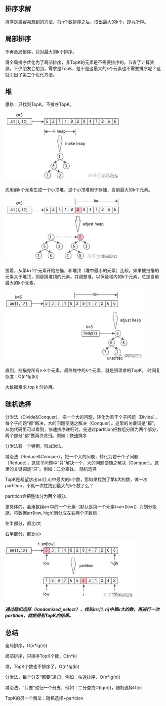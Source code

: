 ## 排序求解
排序是最容易想到的方法，将n个数排序之后，取出最大的k个，即为所得。

## 局部排序

不再全局排序，只对最大的k个排序。

将全局排序优化为了局部排序，非TopK的元素是不需要排序的，节省了计算资源。不少朋友会想到，需求是TopK，是不是这最大的k个元素也不需要排序呢？这就引出了第三个优化方法。

## 堆
思路：只找到TopK，不排序TopK。

![缓存](https://raw.githubusercontent.com/chenxh/interviews/master/05_alg/imgs/topk-heap1.webp "图片title")

先用前k个元素生成一个小顶堆，这个小顶堆用于存储，当前最大的k个元素。

![缓存](https://raw.githubusercontent.com/chenxh/interviews/master/05_alg/imgs/topk-heap2.webp "图片title")

接着，从第k+1个元素开始扫描，和堆顶（堆中最小的元素）比较，如果被扫描的元素大于堆顶，则替换堆顶的元素，并调整堆，以保证堆内的k个元素，总是当前最大的k个元素。


![缓存](https://raw.githubusercontent.com/chenxh/interviews/master/05_alg/imgs/topk-heap3.webp "图片title")

直到，扫描完所有n-k个元素，最终堆中的k个元素，就是猥琐求的TopK。
时间复杂度：O(n*lg(k))

大数据量求 top k 时适用。


## 随机选择

分治法（Divide&Conquer），把一个大的问题，转化为若干个子问题（Divide），每个子问题“都”解决，大的问题便随之解决（Conquer）。这里的关键词是“都”。从伪代码里可以看到，快速排序递归时，先通过partition把数组分隔为两个部分，两个部分“都”要再次递归。例如：快速排序

分治法有一个特例，叫减治法。

减治法（Reduce&Conquer），把一个大的问题，转化为若干个子问题（Reduce），这些子问题中“只”解决一个，大的问题便随之解决（Conquer）。这里的关键词是“只”。例如：二分查找， 随机选择

TopK是希望求出arr[1,n]中最大的k个数，那如果找到了第k大的数，做一次partition，不就一次性找到最大的k个数了么？

partition会把整体分为两个部分。

更具体的，会用数组arr中的一个元素（默认是第一个元素t=arr[low]）为划分依据，将数据arr[low, high]划分成左右两个子数组：

左半部分，都比t大

右半部分，都比t小

![缓存](https://raw.githubusercontent.com/chenxh/interviews/master/05_alg/imgs/topk-select.webp "图片title")


***通过随机选择（randomized_select），找到arr[1, n]中第k大的数，再进行一次partition，就能得到TopK的结果。***

## 总结
全局排序，O(n*lg(n))

局部排序，只排序TopK个数，O(n*k)

堆，TopK个数也不排序了，O(n*lg(k))

分治法，每个分支“都要”递归，例如：快速排序，O(n*lg(n))

减治法，“只要”递归一个分支，例如：二分查找O(lg(n))，随机选择O(n)

TopK的另一个解法：随机选择+partition



